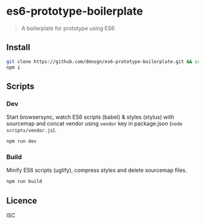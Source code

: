 es6-prototype-boilerplate
=========================

> A boilerplate for prototype using ES6

## Install
```bash
git clone https://github.com/dmnsgn/es6-prototype-boilerplate.git && cd es6-prototype-boilerplate/ && rm -rf .git
npm i
```

## Scripts
### Dev

Start browsersync, watch ES6 scripts (babel) & styles (stylus) with sourcemap and concat vendor using `vendor` key in package.json (`node scripts/vendor.js`).

```bash
npm run dev
```

### Build

Minify ES6 scripts (uglify), compress styles and delete sourcemap files.

```bash
npm run build
```

## Licence

ISC
